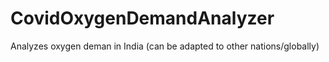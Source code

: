 # CovidOxygenDemandAnalyzer
Analyzes oxygen deman in India (can be adapted to other nations/globally)
